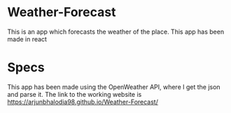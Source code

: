 # Weather-Forecast
This is an app which forecasts the weather of the place. This app has been made in react

# Specs
This app has been made using the OpenWeather API, where I get the json and parse it. 
The link to the working website is https://arjunbhalodia98.github.io/Weather-Forecast/
